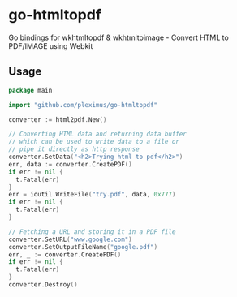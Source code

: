 # go-htmltopdf
Go bindings for wkhtmltopdf & wkhtmltoimage - Convert HTML to PDF/IMAGE using Webkit

## Usage

```go
package main

import "github.com/pleximus/go-htmltopdf"

converter := html2pdf.New()

// Converting HTML data and returning data buffer
// which can be used to write data to a file or 
// pipe it directly as http response
converter.SetData("<h2>Trying html to pdf</h2>")
err, data := converter.CreatePDF()
if err != nil {
  t.Fatal(err)
}
err = ioutil.WriteFile("try.pdf", data, 0x777)
if err != nil {
  t.Fatal(err)
}

// Fetching a URL and storing it in a PDF file
converter.SetURL("www.google.com")
converter.SetOutputFileName("google.pdf")
err, _ := converter.CreatePDF()
if err != nil {
  t.Fatal(err)
}
converter.Destroy()
```
